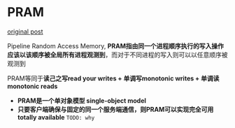 # PRAM

[original post](https://jepsen.io/consistency/models/pram)

Pipeline Random Access Memory, **PRAM指由同一个进程顺序执行的写入操作应该以该顺序被全局所有进程观测到**，而对于不同进程的写入则可以以任意顺序被观测到

PRAM等同于**读己之写read your writes + 单调写monotonic writes + 单调读monotonic reads**

- **PRAM是一个单对象模型 single-object model**
- **只要客户端确保与固定的同一个服务端通信，则PRAM可以实现完全可用 totally available**
  `TODO: why`
